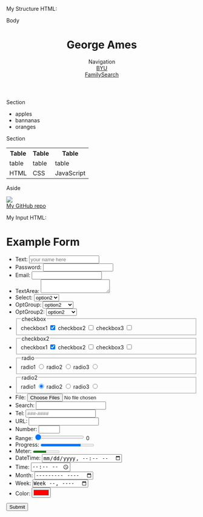 My Structure HTML:

<body>
  <p>Body</p>
  <header>
    <h1>George Ames</h1>
    <nav>Navigation
      <div><a href="https://byu.edu">BYU</a></div>
      <div><a href="https://www.familysearch.org/en/united-states">FamilySearch</a></div>
    </nav>
  </header>

  <main>
    <section>
      <p>Section</p>
      <ul>
        <li>apples</li>
        <li>bannanas</li>
        <li>oranges</li>
      </ul>
    </section>
    <section>
      <p>Section</p>
      <table>
        <tr>
          <th>Table</th>
          <th>Table</th>
          <th>Table</th>
        </tr>
        <tr>
          <td>table</td>
          <td>table</td>
          <td>table</td>
        </tr>
        <tr>
          <td>HTML</td>
          <td>CSS</td>
          <td>JavaScript</td>
        </tr>
      </table>
    </section>
    <aside>
      <p>Aside</p>
      <img src="https://upload.wikimedia.org/wikipedia/en/c/c7/Chill_guy_original_artwork.jpg"/>
    </aside>
  </main>

  <footer>
    <div><span><a href="https://github.com/grames02/first_one">My GitHub repo</a></span></div>
  </footer>
</body>




My Input HTML:

<body>
  <h1>Example Form</h1>
  <form action="formSubmit.html" method="post">
    <ul>
      <li>
        <!-- Includes validation-->
        <label for="text">Text: </label>
        <input type="text" id="text" name="varText" placeholder="your name here" required pattern="[Aa].*" />
      </li>
      <li>
        <label for="password">Password: </label>
        <input type="password" id="password" name="varPassword" />
      </li>
      <li>
        <label for="email">Email: </label>
        <input type="email" id="email" name="varEmail" />
      </li>
      <li>
        <label for="textarea">TextArea: </label>
        <textarea id="textarea" name="varTextarea"></textarea>
      </li>
      <li>
        <label for="select">Select: </label>
        <select id="select" name="varSelect">
          <option>option1</option>
          <option selected>option2</option>
          <option>option3</option>
        </select>
      </li> 
      <li>
        <label for="optgroup">OptGroup: </label>
        <select id="optgroup" name="varOptGroup">
          <optgroup label="group1">
            <option>option1</option>
            <option selected>option2</option>
          </optgroup>
          <optgroup label="group2">
            <option>option3</option>
            <option>option4</option>
          </optgroup>
        </select>
      </li>
      <li>
        <label for="optgroup">OptGroup2: </label>
        <select id="optgroup" name="varOptGroup">
          <optgroup label="group1">
            <option>option1</option>
            <option selected>option2</option>
          </optgroup>
          <optgroup label="group2">
            <option>option3</option>
            <option>option4</option>
          </optgroup>
        </select>
      </li>
      <li>
        <fieldset>
          <legend>checkbox</legend>
          <label for="checkbox1">checkbox1</label>
          <input type="checkbox" id="checkbox1" name="varCheckbox" value="checkbox1" checked />
          <label for="checkbox2">checkbox2</label>
          <input type="checkbox" id="checkbox2" name="varCheckbox" value="checkbox2" />
          <label for="checkbox3">checkbox3</label>
          <input type="checkbox" id="checkbox3" name="varCheckbox" value="checkbox3" />
        </fieldset>
      </li>
       <li>
        <fieldset>
          <legend>checkbox2</legend>
          <label for="checkbox1">checkbox1</label>
          <input type="checkbox" id="checkbox1" name="varCheckbox" value="checkbox1" checked />
          <label for="checkbox2">checkbox2</label>
          <input type="checkbox" id="checkbox2" name="varCheckbox" value="checkbox2" />
          <label for="checkbox3">checkbox3</label>
          <input type="checkbox" id="checkbox3" name="varCheckbox" value="checkbox3" />
        </fieldset>
      </li>
      <li>
        <fieldset>
          <legend>radio</legend>
          <label for="radio1">radio1</label>
          <input type="radio" id="radio1" name="varRadio" value="radio1" checked />
          <label for="radio2">radio2</label>
          <input type="radio" id="radio2" name="varRadio" value="radio2" />
          <label for="radio3">radio3</label>
          <input type="radio" id="radio3" name="varRadio" value="radio3" />
        </fieldset>
      </li>
      <li>
        <fieldset>
          <legend>radio2</legend>
          <label for="radio1">radio1</label>
          <input type="radio" id="radio1" name="varRadio" value="radio1" checked />
          <label for="radio2">radio2</label>
          <input type="radio" id="radio2" name="varRadio" value="radio2" />
          <label for="radio3">radio3</label>
          <input type="radio" id="radio3" name="varRadio" value="radio3" />
        </fieldset>
      </li>
      <li>
        <!-- Submit form with POST method and enctype="multipart/form-data" to send file contents. -->
        <label for="file">File: </label>
        <input type="file" id="file" name="varFile" accept="image/*" multiple />
      </li>
      <li>
        <label for="search">Search: </label>
        <input type="search" id="search" name="varSearch" />
      </li>
      <li>
        <label for="tel">Tel: </label>
        <input type="tel" id="tel" name="varTel" placeholder="###-####" pattern="\d{3}-\d{4}" />
      </li>
      <li>
        <label for="url">URL: </label>
        <input type="url" id="url" name="varUrl" />
      </li>
      <li>
        <label for="number">Number: </label>
        <input type="number" name="varNumber" id="number" min="1" max="10" step="1" />
      </li>
      <li>
        <label for="range">Range: </label>
        <input type="range" name="varRange" id="range" min="0" max="100" step="1" value="0" />
        <output id="rangeOutput" for="range">0</output>
        <!-- Range requires some JavaScript in order to make it work. Ignore this for now. -->
        <script>
          const range = document.querySelector('#range');
          const rangeOutput = document.querySelector('#rangeOutput');
          range.addEventListener('input', function() {
            rangeOutput.textContent = range.value;
          });
        </script>
      </li>
      <li>
        <label for="progress">Progress: </label>
        <progress id="progress" max="100" value="75"></progress>
      </li>
      <li>
        <label for="meter">Meter: </label>
        <meter id="meter" min="0" max="100" value="50" low="33" high="66" optimum="50"></meter>
      </li>
      <li>
        <label for="datetime">DateTime: </label>
        <input type="datetime-local" name="varDatetime" id="datetime" />
      </li>
      <li>
        <label for="time">Time: </label>
        <input type="time" name="varTime" id="time" />
      </li>
      <li>
        <label for="month">Month: </label>
        <input type="month" name="varMonth" id="month" />
      </li>
      <li>
        <label for="week">Week: </label>
        <input type="week" name="varWeek" id="week" />
      </li>
      <li>
        <label for="color">Color: </label>
        <input type="color" value="#ff0000" name="varColor" id="color" />
      </li>
      <!-- This doesn't show up to the user, but allows the form to send associated data. -->
      <input type="hidden" id="secretData" name="varSecretData" value="#ff0000" />
    </ul>
    <button type="submit">Submit</button>
  </form>
</body>
